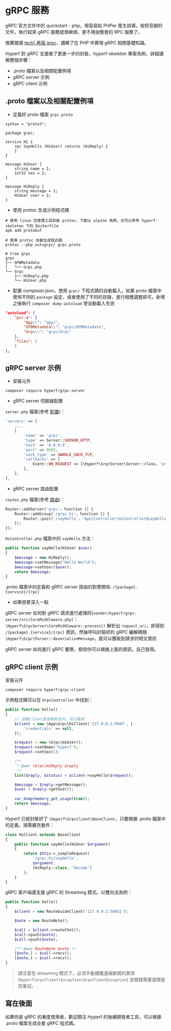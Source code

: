 # gRPC 服務

gRPC 官方文件中的 quickstart - php，很容易給 PHPer 產生誤導，按照官網的文件，執行起來 gRPC 服務就很麻煩，更不用說整套的 RPC 服務了。

推薦閱讀 [tech| 再探 grpc](https://www.jianshu.com/p/f3221df39e6f)，講解了在 PHP 中實現 gRPC 相關基礎知識。

Hyperf 對 gRPC 支援做了更進一步的封裝，hyperf-skeleton 專案為例，詳細講解整個步驟：

- .proto 檔案以及相關配置例項
- gRPC server 示例
- gRPC client 示例

## .proto 檔案以及相關配置例項

- 定義好 proto 檔案 `grpc.proto`

```proto3
syntax = "proto3";

package grpc;

service Hi {
    rpc SayHello (HiUser) returns (HiReply) {
    }
}

message HiUser {
    string name = 1;
    int32 sex = 2;
}

message HiReply {
    string message = 1;
    HiUser user = 2;
}
```

- 使用 protoc 生成示例程式碼

```
# 使用 linux 包管理工具安裝 protoc，下面以 alpine 為例，也可以參考 hyperf-skeleton 下的 Dockerfile
apk add protobuf

# 使用 protoc 自動生成程式碼
protoc --php_out=grpc/ grpc.proto

# tree grpc
grpc
├── GPBMetadata
│   └── Grpc.php
└── Grpc
    ├── HiReply.php
    └── HiUser.php
```

- 配置 composer.json，使用 `grpc/` 下程式碼的自動載入。如果 proto 檔案中使用不同的 `package` 設定，或者使用了不同的目錄，進行相應調整即可，新增之後執行 `composer dump-autoload` 使自動載入生效

```json
"autoload": {
    "psr-4": {
        "App\\": "app/",
        "GPBMetadata\\": "grpc/GPBMetadata",
        "Grpc\\": "grpc/Grpc"
    },
    "files": [
    ]
},
```

## gRPC server 示例

- 安裝元件

```shell
composer require hyperf/grpc-server
```

- gRPC server 伺服器配置

`server.php` 檔案(參考 [配置](zh-tw/config.md))：

```php
'servers' => [
    ....
    [
        'name' => 'grpc',
        'type' => Server::SERVER_HTTP,
        'host' => '0.0.0.0',
        'port' => 9503,
        'sock_type' => SWOOLE_SOCK_TCP,
        'callbacks' => [
            Event::ON_REQUEST => [\Hyperf\GrpcServer\Server::class，'onRequest'],
        ],
    ],
],
```

- gRPC server 路由配置

`routes.php` 檔案(參考 [路由](zh-tw/router.md))：

```php
Router::addServer('grpc'，function () {
    Router::addGroup('/grpc.hi'，function () {
        Router::post('/sayHello'，'App\Controller\HiController@sayHello');
    });
});
```

`HiController.php` 檔案中的 `sayHello` 方法：

```php
public function sayHello(HiUser $user) 
{
    $message = new HiReply();
    $message->setMessage("Hello World");
    $message->setUser($user);
    return $message;
}
```

.proto 檔案中的定義和 gRPC server 路由的對應關係: `/{package}.{service}/{rpc}`

- 如果想更深入一點

gRPC server 如何對 gRPC 請求進行處理的(`vendor/hyperf/grpc-server/src/CoreMiddleware.php)`：`\Hyperf\GrpcServer\CoreMiddleware::process()` 解析出 `request_uri`，即得到 `/{package}.{service}/{rpc}` 資訊，然後呼叫封裝好的 gRPC 編解碼類 `\Hyperf\Grpc\Parser::deserializeMessage`，就可以獲取到請求的明文資訊

gRPC server 如何進行 gRPC 響應，相信你可以根據上面的資訊，自己發現。

## gRPC client 示例

安裝元件

```shell
composer require hyperf/grpc-client
```

示例程式碼可以在 `GrpcController` 中找到：

```php
public function hello()
{
    // 這個client是協程安全的，可以複用
    $client = new \App\Grpc\HiClient('127.0.0.1:9503', [
        'credentials' => null,
    ]);

    $request = new \Grpc\HiUser();
    $request->setName('hyperf');
    $request->setSex(1);

    /**
     * @var \Grpc\HiReply $reply
     */
    list($reply, $status) = $client->sayHello($request);

    $message = $reply->getMessage();
    $user = $reply->getUser();
    
    var_dump(memory_get_usage(true));
    return $message;
}
```

Hyperf 已經封裝好了 `\Hyperf\GrpcClient\BaseClient`，只要根據 .proto 檔案中的定義，按需擴充套件：

```php
class HiClient extends BaseClient
{
    public function sayHello(HiUser $argument)
    {
        return $this->_simpleRequest(
            '/grpc.hi/sayHello',
            $argument,
            [HiReply::class, 'decode']
        );
    }
}
```

gRPC 客戶端還支援 gRPC 的 Streaming 模式。以雙向流為例：

```php
public function hello()
{
    $client = new RouteGuideClient('127.0.0.1:50051');

    $note = new RouteNote();

    $call = $client->routeChat();
    $call->push($note);
    $call->push($note);

    /** @var RouteNote $note */
    [$note,] = $call->recv();
    [$note,] = $call->recv();
}
```

> 請注意在 streaming 模式下，必須手動捕獲連線斷開的異常 (`Hyperf\GrpcClient\Exception\GrpcClientException`) 並根據需要選擇是否重試。

## 寫在後面

如果你是 gRPC 的重度使用者，歡迎關注 Hyperf 的後續開發者工具，可以根據 .proto 檔案生成全套 gRPC 程式碼。
